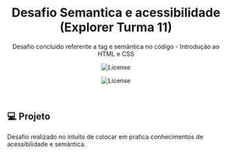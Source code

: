 <h1 align="center"> Desafio Semantica e acessibilidade (Explorer Turma 11) </h1>
<p align="center"> Desafio concluido referente a tag e semântica no código - Introdução ao HTML e CSS</p>

<p align="center">
  <img alt="License" src="https://github.com/DevMaroto/Desafio-Semantica-e-acessibilidade-Explorer-Turma-11/blob/Main/Desafio%20-%20Intermedi%C3%A1rio/images/preview%20semantica%20errada.png"/>
</p>

<p align="center">
  <img alt="License" src="https://github.com/DevMaroto/Desafio-Semantica-e-acessibilidade-Explorer-Turma-11/blob/Main/Desafio%20-%20Intermedi%C3%A1rio/images/preiew%20semantica%20correta.png"/>
</p>

<br>


## 💻 Projeto

Desafio realizado no intuito de colocar em pratica conhecimentos de acessibilidade e semântica.

